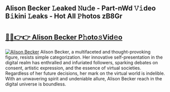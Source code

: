 ## Alison Becker 𝙻eaked 𝙽u𝚍e - Part-nWd 𝚅𝚒deo B𝚒kini 𝙻eaks - Hot All 𝙿hotos zB8Gr

# <h2><a href="http://ld44igc.urlbe.top/?page=Alison+Becker">🔗🔗👉👉 Alison Becker P𝚑oto𝚜Vid𝚎o</a></h2>

[![Alison Becker](https://i.imgur.com/eBuTRDB.gif)](http://ld44igc.urlbe.top/?page=Alison+Becker)
Alison Becker, a multifaceted and thought-provoking figure, resists simple categorization. Her innovative self-presentation in the digital realm has enthralled and infuriated followers, sparking debates on consent, artistic expression, and the essence of virtual societies. Regardless of her future decisions, her mark on the virtual world is indelible. With an unwavering spirit and undeniable allure, Alison Becker reach in the digital universe is boundless.
